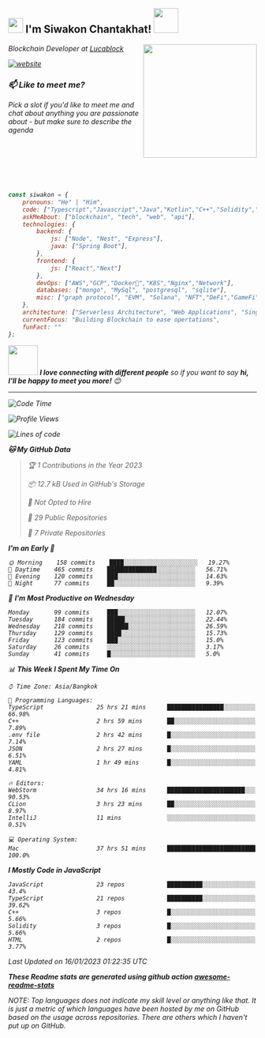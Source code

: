 <h2><img src="https://emojis.slackmojis.com/emojis/images/1531849430/4246/blob-sunglasses.gif?1531849430" width="30"/> I'm Siwakon Chantakhat! <img src="https://media.giphy.com/media/12oufCB0MyZ1Go/giphy.gif" width="50"></h2>
<img align='right' src="https://media.giphy.com/media/M9gbBd9nbDrOTu1Mqx/giphy.gif" width="230">
<p><em>Blockchain Developer at <a href="https://www.lucablock.io/">Lucablock

[![website](https://img.shields.io/badge/Website-46a2f1.svg?&style=flat-square&logo=Google-Chrome&logoColor=white&link=https://anmolsingh.me/)](https://siwakon.dev)


### 📫 Like to meet me?

Pick a slot if you'd like to meet me and chat about anything you are passionate about - but make sure to describe the agenda
<br />
<br />
<br />
<br />
<br />
<br />
<br />
```javascript
const siwakon = {
    pronouns: "He" | "Him",
    code: ["Typescript","Javascript","Java","Kotlin","C++","Solidity","Python","SQL"],
    askMeAbout: ["blockchain", "tech", "web", "api"],
    technologies: {
        backend: {
            js: ["Node", "Nest", "Express"],
            java: ["Spring Boot"],
        },
        frontend: {
            js: ["React","Next"]
        },
        devOps: ["AWS","GCP","Docker🐳","K8S","Nginx","Network"],
        databases: ["mongo", "MySql", "postgresql", "sqlite"],
        misc: ["graph protocol", "EVM", "Solana", "NFT","DeFi","GameFi"]
    },
    architecture: ["Serverless Architecture", "Web Applications", "Single Page Applications", "Backend Development"],
    currentFocus: "Building Blockchain to ease opertations",
    funFact: ""
};
```

<img src="https://media.giphy.com/media/LnQjpWaON8nhr21vNW/giphy.gif" width="60"> <em><b>I love connecting with different people</b> so if you want to say <b>hi, I'll be happy to meet you more!</b> 😊</em>

---
<!--START_SECTION:waka-->
![Code Time](http://img.shields.io/badge/Code%20Time-936%20hrs%2044%20mins-blue)

![Profile Views](http://img.shields.io/badge/Profile%20Views-1-blue)

![Lines of code](https://img.shields.io/badge/From%20Hello%20World%20I%27ve%20Written--4%20Million%20lines%20of%20code-blue)

**🐱 My GitHub Data** 

> 🏆 1 Contributions in the Year 2023
 > 
> 📦 12.7 kB Used in GitHub's Storage 
 > 
> 🚫 Not Opted to Hire
 > 
> 📜 29 Public Repositories 
 > 
> 🔑 7 Private Repositories  
 > 
**I'm an Early 🐤** 

```text
🌞 Morning    158 commits    ████░░░░░░░░░░░░░░░░░░░░░   19.27% 
🌆 Daytime    465 commits    ██████████████░░░░░░░░░░░   56.71% 
🌃 Evening    120 commits    ███░░░░░░░░░░░░░░░░░░░░░░   14.63% 
🌙 Night      77 commits     ██░░░░░░░░░░░░░░░░░░░░░░░   9.39%

```
📅 **I'm Most Productive on Wednesday** 

```text
Monday       99 commits     ███░░░░░░░░░░░░░░░░░░░░░░   12.07% 
Tuesday      184 commits    █████░░░░░░░░░░░░░░░░░░░░   22.44% 
Wednesday    218 commits    ██████░░░░░░░░░░░░░░░░░░░   26.59% 
Thursday     129 commits    ████░░░░░░░░░░░░░░░░░░░░░   15.73% 
Friday       123 commits    ███░░░░░░░░░░░░░░░░░░░░░░   15.0% 
Saturday     26 commits     ░░░░░░░░░░░░░░░░░░░░░░░░░   3.17% 
Sunday       41 commits     █░░░░░░░░░░░░░░░░░░░░░░░░   5.0%

```


📊 **This Week I Spent My Time On** 

```text
⌚︎ Time Zone: Asia/Bangkok

💬 Programming Languages: 
TypeScript               25 hrs 21 mins      ████████████████░░░░░░░░░   66.98% 
C++                      2 hrs 59 mins       ██░░░░░░░░░░░░░░░░░░░░░░░   7.89% 
.env file                2 hrs 42 mins       █░░░░░░░░░░░░░░░░░░░░░░░░   7.14% 
JSON                     2 hrs 27 mins       █░░░░░░░░░░░░░░░░░░░░░░░░   6.51% 
YAML                     1 hr 49 mins        █░░░░░░░░░░░░░░░░░░░░░░░░   4.81%

🔥 Editors: 
WebStorm                 34 hrs 16 mins      ██████████████████████░░░   90.53% 
CLion                    3 hrs 23 mins       ██░░░░░░░░░░░░░░░░░░░░░░░   8.97% 
IntelliJ                 11 mins             ░░░░░░░░░░░░░░░░░░░░░░░░░   0.51%

💻 Operating System: 
Mac                      37 hrs 51 mins      █████████████████████████   100.0%

```

**I Mostly Code in JavaScript** 

```text
JavaScript               23 repos            ██████████░░░░░░░░░░░░░░░   43.4% 
TypeScript               21 repos            ██████████░░░░░░░░░░░░░░░   39.62% 
C++                      3 repos             █░░░░░░░░░░░░░░░░░░░░░░░░   5.66% 
Solidity                 3 repos             █░░░░░░░░░░░░░░░░░░░░░░░░   5.66% 
HTML                     2 repos             █░░░░░░░░░░░░░░░░░░░░░░░░   3.77%

```



 Last Updated on 16/01/2023 01:22:35 UTC
<!--END_SECTION:waka-->

**These Readme stats are generated using github action [awesome-readme-stats](https://github.com/anmol098/waka-readme-stats)**

NOTE: Top languages does not indicate my skill level or anything like that. It is just a metric of which languages have been hosted by me on GitHub based on the usage across repositories. There are others which I haven't put up on GitHub.
<!--stackedit_data:
eyJoaXN0b3J5IjpbMTI2NjU1ODI4OCwtMTU1MDQ0NTAwOSwtMT
YyMTcyNTA5XX0=
-->
